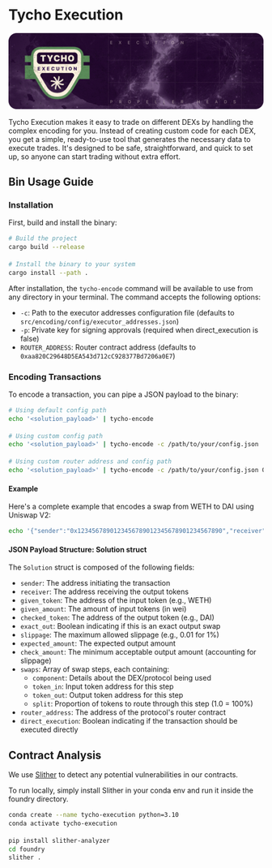 # Tycho Execution

![img.png](banner.png)

Tycho Execution makes it easy to trade on different DEXs by handling the complex encoding for you. Instead of creating
custom code for each DEX, you get a simple, ready-to-use tool that generates the necessary data to execute trades. It's
designed to be safe, straightforward, and quick to set up, so anyone can start trading without extra effort.

## Bin Usage Guide

### Installation

First, build and install the binary:
```bash
# Build the project
cargo build --release

# Install the binary to your system
cargo install --path .
```

After installation, the `tycho-encode` command will be available to use from any directory in your terminal. The command accepts the following options:

- `-c`: Path to the executor addresses configuration file (defaults to `src/encoding/config/executor_addresses.json`)
- `-p`: Private key for signing approvals (required when direct_execution is false)
- `ROUTER_ADDRESS`: Router contract address (defaults to `0xaa820C29648D5EA543d712cC928377Bd7206a0E7`)


### Encoding Transactions

To encode a transaction, you can pipe a JSON payload to the binary:

```bash
# Using default config path
echo '<solution_payload>' | tycho-encode

# Using custom config path
echo '<solution_payload>' | tycho-encode -c /path/to/your/config.json

# Using custom router address and config path
echo '<solution_payload>' | tycho-encode -c /path/to/your/config.json 0x1234...5678
```

#### Example

Here's a complete example that encodes a swap from WETH to DAI using Uniswap V2:

```bash
echo '{"sender":"0x1234567890123456789012345678901234567890","receiver":"0x1234567890123456789012345678901234567890","given_token":"0xC02aaA39b223FE8D0A0e5C4F27eAD9083C756Cc2","given_amount":"1000000000000000000","checked_token":"0x6B175474E89094C44Da98b954EedeAC495271d0F","exact_out":false,"slippage":0.01,"expected_amount":"1000000000000000000","check_amount":"990000000000000000","router_address":"0xaa820C29648D5EA543d712cC928377Bd7206a0E7","swaps":[{"component":{"id":"0x88e6A0c2dDD26FEEb64F039a2c41296FcB3f5640","protocol_system":"uniswap_v2","protocol_type_name":"UniswapV2Pool","chain":"ethereum","tokens":["0xC02aaA39b223FE8D0A0e5C4F27eAD9083C756Cc2"],"contract_ids":["0x7a250d5630B4cF539739dF2C5dAcb4c659F2488D"],"static_attributes":{"factory":"0x5c69bee701ef814a2b6a3edd4b1652cb9cc5aa6f"},"change":"Update","creation_tx":"0x0000000000000000000000000000000000000000000000000000000000000000","created_at":"2024-02-28T12:00:00"},"token_in":"0xC02aaA39b223FE8D0A0e5C4F27eAD9083C756Cc2","token_out":"0x6B175474E89094C44Da98b954EedeAC495271d0F","split":1.0}],"direct_execution":true}' | tycho-encode
```


#### JSON Payload Structure: Solution struct

The `Solution` struct is composed of the following fields:

- `sender`: The address initiating the transaction
- `receiver`: The address receiving the output tokens
- `given_token`: The address of the input token (e.g., WETH)
- `given_amount`: The amount of input tokens (in wei)
- `checked_token`: The address of the output token (e.g., DAI)
- `exact_out`: Boolean indicating if this is an exact output swap
- `slippage`: The maximum allowed slippage (e.g., 0.01 for 1%)
- `expected_amount`: The expected output amount
- `check_amount`: The minimum acceptable output amount (accounting for slippage)
- `swaps`: Array of swap steps, each containing:
  - `component`: Details about the DEX/protocol being used
  - `token_in`: Input token address for this step
  - `token_out`: Output token address for this step
  - `split`: Proportion of tokens to route through this step (1.0 = 100%)
- `router_address`: The address of the protocol's router contract
- `direct_execution`: Boolean indicating if the transaction should be executed directly

## Contract Analysis

We use [Slither](https://github.com/crytic/slither) to detect any potential vulnerabilities in our contracts.

To run locally, simply install Slither in your conda env and run it inside the foundry directory.

```bash
conda create --name tycho-execution python=3.10
conda activate tycho-execution

pip install slither-analyzer
cd foundry
slither .
```